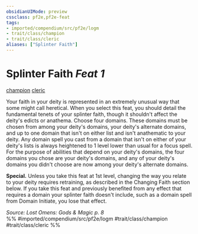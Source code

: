```yaml
---
obsidianUIMode: preview
cssclass: pf2e,pf2e-feat
tags:
- imported/compendium/src/pf2e/logm
- trait/class/champion
- trait/class/cleric
aliases: ["Splinter Faith"]
---
```

# Splinter Faith  *Feat 1*  
[champion](rules/traits/champion.md)  [cleric](rules/traits/cleric.md)  


Your faith in your deity is represented in an extremely unusual way that some might call heretical. When you select this feat, you should detail the fundamental tenets of your splinter faith, though it shouldn't affect the deity's edicts or anathema. Choose four domains. These domains must be chosen from among your deity's domains, your deity's alternate domains, and up to one domain that isn't on either list and isn't anathematic to your deity. Any domain spell you cast from a domain that isn't on either of your deity's lists is always heightened to 1 level lower than usual for a focus spell. For the purpose of abilities that depend on your deity's domains, the four domains you chose are your deity's domains, and any of your deity's domains you didn't choose are now among your deity's alternate domains.

**Special.** Unless you take this feat at 1st level, changing the way you relate to your deity requires retraining, as described in the Changing Faith section below. If you take this feat and previously benefited from any effect that requires a domain your splinter faith doesn't include, such as a domain spell from Domain Initiate, you lose that effect.

*Source: Lost Omens: Gods & Magic p. 8*  
%% #imported/compendium/src/pf2e/logm #trait/class/champion #trait/class/cleric %%